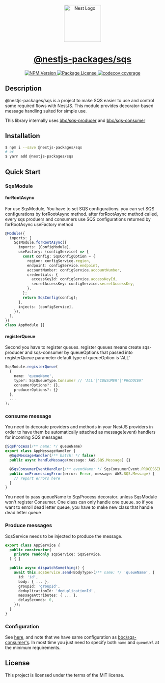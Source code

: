 <p align="center">
  <a href="http://nestjs.com/" target="blank">
    <img src="https://nestjs.com/img/logo-small.svg" width="120" alt="Nest Logo" />
  </a>
  <a href="https://github.com/nestjs-packages/sqs" target="blank">
    <h1 align="center">@nestjs-packages/sqs</h1>
  </a>
</p>

<p align="center">
  <a href="https://www.npmjs.com/package/@nestjs-packages/sqs" target="_blank">
    <img src="https://img.shields.io/npm/v/@nestjs-packages/sqs.svg" alt="NPM Version" />
  </a>
  <a href="https://www.npmjs.com/package/@nestjs-packages/sqs" target="_blank">
    <img src="https://img.shields.io/npm/l/@nestjs-packages/sqs.svg" alt="Package License" />
  </a>
  <a href="https://codecov.io/gh/nestjs-packages/sqs" target="_blank">
    <img src="https://codecov.io/gh/nestjs-packages/sqs/branch/master/graph/badge.svg?token=pMLNZOxXiq" alt="codecov coverage" />
  </a>
</p>

## Description

@nestjs-packages/sqs is a project to make SQS easier to use and control some required flows with NestJS. This module provides decorator-based message handling suited for simple use.

This library internally uses [bbc/sqs-producer](https://github.com/bbc/sqs-producer) and [bbc/sqs-consumer](https://github.com/bbc/sqs-consumer)

## Installation

```sh
$ npm i --save @nestjs-packages/sqs
# or
$ yarn add @nestjs-packages/sqs
```

## Quick Start

### SqsModule

#### forRootAsync

For use SqsModule, You have to set SQS configurations. you can set SQS configurations by forRootAsync method.
after forRootAsync method called, every sqs produers and consumers use SQS configurations returned by forRootAsync useFactory method

```ts
@Module({
  imports: [
    SqsModule.forRootAsync({
      imports: [ConfigModule],
      useFactory: (configService) => {
        const config: SqsConfigOption = {
          region: configService.region,
          endpoint: configService.endpoint,
          accountNumber: configService.accountNumber,
          credentials: {
            accessKeyId: configService.accessKeyId,
            secretAccessKey: configService.secretAccessKey,
          },
        };
        return SqsConfig(config);
      },
      injects: [configService],
    }),
  ],
})
class AppModule {}
```

#### registerQueue

Second you have to register queues. register queues means create sqs-producer and sqs-consumer by queueOptions that passed into registerQueue parameter
default type of queueOption is 'ALL'

```ts
SqsModule.registerQueue(
  {
    name: 'queueName',
    type?: SqsQueueType.Consumer // 'ALL'|'CONSUMER'|'PRODUCER'
    consumerOptions?: {},
    producerOptions?: {}
  },
  ...
);
```

### consume message

You need to decorate providers and methods in your NestJS providers in order to have them be automatically attached as message(event) handlers for incoming SQS messages

```ts
@SqsProcess(/** name: */ queueName)
export class AppMessageHandler {
  @SqsMessageHandler(/** batch: */ false)
  public async handleMessage(message: AWS.SQS.Message) {}

  @SqsConsumerEventHandler(/** eventName: */ SqsConsumerEvent.PROCESSING_ERROR)
  public onProcessingError(error: Error, message: AWS.SQS.Message) {
    // report errors here
  }
}
```

You need to pass queueName to SqsProcess decorator. unless SqsModule won't register Consumer.
One class can only handle one queue. so if you want to enroll dead letter queue, you have to make new class that handle dead letter queue

### Produce messages

SqsService needs to be injected to produce the message.

```ts
export class AppService {
  public constructor(
    private readonly sqsService: SqsService,
  ) { }

  public async dispatchSomething() {
    await this.sqsService.send<BodyType>(/** name: */ 'queueName', {
      id: 'id',
      body: { ... },
      groupId: 'groupId',
      deduplicationId: 'deduplicationId',
      messageAttributes: { ... },
      delaySeconds: 0,
    });
  }
}
```

### Configuration

See [here](https://github.com/DEV-MUGLES/nestjs-sqs/blob/master/lib/sqs.types.ts), and note that we have same configuration as [bbc/sqs-consumer's](https://github.com/bbc/sqs-consumer).
In most time you just need to specify both `name` and `queueUrl` at the minimum requirements.

## License

This project is licensed under the terms of the MIT license.
